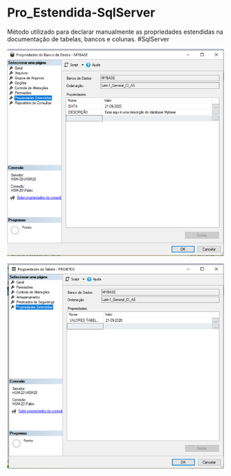 # Pro_Estendida-SqlServer
Método utilizado para declarar manualmente as propriedades estendidas na documentação de tabelas, bancos e colunas. #SqlServer


![Descrições Database](https://github.com/pablosdlima/Pro_Estendida-SqlServer/blob/master/desc-db.PNG)

![Descrições Tabela](https://github.com/pablosdlima/Pro_Estendida-SqlServer/blob/master/desc-tabela.PNG)
